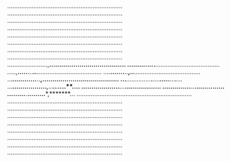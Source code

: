 ..................................................................
..................................................................
..................................................................
..................................................................
..................................................................
..................................................................
..................................................................
..................................................................
.......................,****......................................
........*********.....***.***.....................................
.....,****.....***...***..***.....................................
....****.......****..**,..**......................................
...****.........*...***..**,......................................
...***..............***.**....*******...***..****...*****.*****...
...***..............*****...***,..***..***.******..***.****.**....
...****.............****...***...***...*****..****.....***........
....******.......******...****..****..*****.......***.*****...**..
.......************..******.*****.********........*****,*******...
..................................................................
..................................................................
..................................................................
..................................................................
..................................................................
..................................................................
..................................................................
..................................................................
..................................................................
